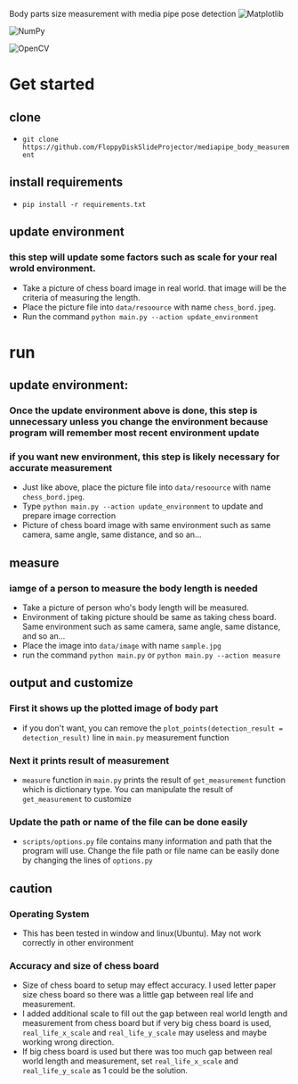 Body parts size measurement with media pipe pose detection 
![Matplotlib](https://img.shields.io/badge/Matplotlib-%23ffffff.svg?style=for-the-badge&logo=Matplotlib&logoColor=black)

![NumPy](https://img.shields.io/badge/numpy-%23013243.svg?style=for-the-badge&logo=numpy&logoColor=white)

![OpenCV](https://img.shields.io/badge/opencv-%23white.svg?style=for-the-badge&logo=opencv&logoColor=white)

# Get started
## clone
- `git clone https://github.com/FloppyDiskSlideProjector/mediapipe_body_measurement`

## install requirements
- `pip install -r requirements.txt`

## update environment
### this step will update some factors such as scale for your real wrold environment.
- Take a picture of chess board image in real world. that image will be the criteria of measuring the length.
- Place the picture file into `data/resoource` with name `chess_bord.jpeg`.
- Run the command `python main.py --action update_environment`

# run
## update environment: 
### Once the update environment above is done, this step is unnecessary unless you change the environment because program will remember most recent environment update
### if you want new environment, this step is likely necessary for accurate measurement
- Just like above, place the picture file into `data/resoource` with name `chess_bord.jpeg`.
- Type `python main.py --action update_environment` to update and prepare image correction
- Picture of chess board image with same environment such as same camera, same angle, same distance, and so an...

## measure
### iamge of a person to measure the body length is needed
- Take a picture of person who's body length will be measured.
- Environment of taking picture should be same as taking chess board. Same environment such as same camera, same angle, same distance, and so an...
- Place the image into `data/image` with name `sample.jpg`
- run the command `python main.py` or `python main.py --action measure`

## output and customize
### First it shows up the plotted image of body part
- if you don't want, you can remove the `plot_points(detection_result = detection_result)` line in `main.py` measurement function
### Next it prints result of measurement
- `measure` function in `main.py` prints the result of `get_measurement` function which is dictionary type. You can manipulate the result of `get_measurement` to customize
### Update the path or name of the file can be done easily
- `scripts/options.py` file contains many information and path that the program will use. Change the file path or file name can be easily done by changing the lines of `options.py`

## caution
### Operating System
- This has been tested in window and linux(Ubuntu). May not work correctly in other environment
### Accuracy and size of chess board
- Size of chess board to setup may effect accuracy. I used letter paper size chess board so there was a little gap between real life and measurement.
- I added additional scale to fill out the gap between real world length and measurement from chess board but if very big chess board is used, `real_life_x_scale` and `real_life_y_scale` may useless and maybe working wrong direction.
- If big chess board is used but there was too much gap between real world length and measurement, set `real_life_x_scale` and `real_life_y_scale` as 1 could be the solution.
